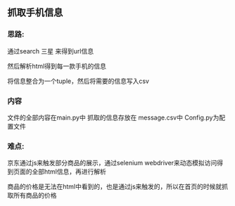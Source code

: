 

## 抓取手机信息

### 思路:

通过search 三星 来得到url信息

然后解析html得到每一款手机的信息

将信息整合为一个tuple，然后将需要的信息写入csv

### 内容
文件的全部内容在main.py中
抓取的信息存放在 message.csv中
Config.py为配置文件

### 难点: 

京东通过js来触发部分商品的展示，通过selenium webdriver来动态模拟访问得到页面的全部html信息，再进行解析

商品的价格是无法在html中看到的，也是通过js来触发的，所以在首页的时候就抓取所有商品的价格


